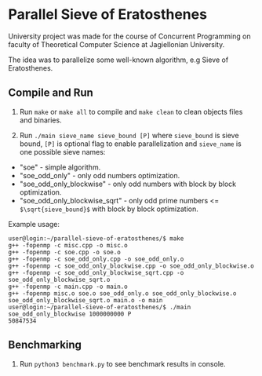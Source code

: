 # Parallel Sieve of Eratosthenes

University project was made for the course of Concurrent Programming on faculty of Theoretical Computer Science at Jagiellonian University.

The idea was to parallelize some well-known algorithm, e.g Sieve of Eratosthenes.

## Compile and Run

1. Run `make` or `make all` to compile and `make clean` to clean objects files and binaries.

2. Run `./main sieve_name sieve_bound [P]` where `sieve_bound` is sieve bound, `[P]` is optional flag to enable parallelization and `sieve_name` is one possible sieve names: 
- "soe" - simple algorithm.
- "soe_odd_only" - only odd numbers optimization.
- "soe_odd_only_blockwise" - only odd numbers with block by block optimization.
- "soe_odd_only_blockwise_sqrt" - only odd prime numbers <= `$\sqrt{sieve_bound}$` with block by block optimization. 

Example usage: 
```console
user@login:~/parallel-sieve-of-eratosthenes/$ make
g++ -fopenmp -c misc.cpp -o misc.o
g++ -fopenmp -c soe.cpp -o soe.o
g++ -fopenmp -c soe_odd_only.cpp -o soe_odd_only.o
g++ -fopenmp -c soe_odd_only_blockwise.cpp -o soe_odd_only_blockwise.o
g++ -fopenmp -c soe_odd_only_blockwise_sqrt.cpp -o soe_odd_only_blockwise_sqrt.o
g++ -fopenmp -c main.cpp -o main.o
g++ -fopenmp misc.o soe.o soe_odd_only.o soe_odd_only_blockwise.o soe_odd_only_blockwise_sqrt.o main.o -o main
user@login:~/parallel-sieve-of-eratosthenes/$ ./main soe_odd_only_blockwise 1000000000 P
50847534
```

## Benchmarking

1. Run `python3 benchmark.py` to see benchmark results in console.
